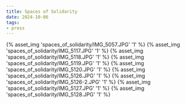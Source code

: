 ```yaml
---
title: Spaces of Solidarity
date: 2024-10-06
tags:
- press
---
```


<!-- excerpt -->

{% asset_img 'spaces_of_solidarity/IMG_5057.JPG' '1' %}
{% asset_img 'spaces_of_solidarity/IMG_5117.JPG' '1' %}
{% asset_img 'spaces_of_solidarity/IMG_5118.JPG' '1' %}
{% asset_img 'spaces_of_solidarity/IMG_5119.JPG' '1' %}
{% asset_img 'spaces_of_solidarity/IMG_5120.JPG' '1' %}
{% asset_img 'spaces_of_solidarity/IMG_5126.JPG' '1' %}
{% asset_img 'spaces_of_solidarity/IMG_5126-2.JPG' '1' %}
{% asset_img 'spaces_of_solidarity/IMG_5127.JPG' '1' %}
{% asset_img 'spaces_of_solidarity/IMG_5128.JPG' '1' %}


